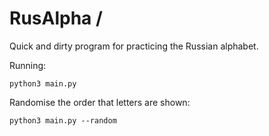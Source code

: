 # RusAlpha / 

Quick and dirty program for practicing the Russian alphabet.

Running:
    
    python3 main.py

Randomise the order that letters are shown:

    python3 main.py --random
